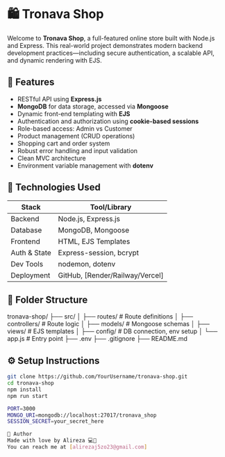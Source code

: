 # 🛍️ Tronava Shop

Welcome to **Tronava Shop**, a full-featured online store built with Node.js and Express. This real-world project demonstrates modern backend development practices—including secure authentication, a scalable API, and dynamic rendering with EJS.

## 🚀 Features

- RESTful API using **Express.js**
- **MongoDB** for data storage, accessed via **Mongoose**
- Dynamic front-end templating with **EJS**
- Authentication and authorization using **cookie-based sessions**
- Role-based access: Admin vs Customer
- Product management (CRUD operations)
- Shopping cart and order system
- Robust error handling and input validation
- Clean MVC architecture
- Environment variable management with **dotenv**

## 🔧 Technologies Used

| Stack        | Tool/Library    |
|--------------|-----------------|
| Backend      | Node.js, Express.js |
| Database     | MongoDB, Mongoose |
| Frontend     | HTML, EJS Templates |
| Auth & State | Express-session, bcrypt |
| Dev Tools    | nodemon, dotenv |
| Deployment   | GitHub, [Render/Railway/Vercel] |

## 📁 Folder Structure
tronava-shop/ ├── src/ │   ├── routes/         # Route definitions │   ├── controllers/    # Route logic │   ├── models/         # Mongoose schemas │   ├── views/          # EJS templates │   ├── config/         # DB connection, env setup │   └── app.js          # Entry point ├── .env ├── .gitignore ├── README.md


## ⚙️ Setup Instructions

```bash
git clone https://github.com/YourUsername/tronava-shop.git
cd tronava-shop
npm install
npm run start

PORT=3000
MONGO_URI=mongodb://localhost:27017/tronava_shop
SESSION_SECRET=your_secret_here

🙌 Author
Made with love by Alireza 💻🧠
You can reach me at [alirezaj5zo23@gmail.com]
